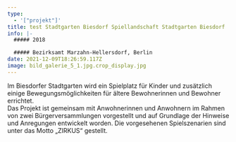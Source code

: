 ```yaml
---
type:
  - '["projekt"]'
title: test Stadtgarten Biesdorf Spiellandschaft Stadtgarten Biesdorf
info: |-
  ##### 2018

  ##### Bezirksamt Marzahn-Hellersdorf, Berlin
date: 2021-12-09T18:26:59.117Z
image: bild_galerie_5_1.jpg.crop_display.jpg
---
```

Im Biesdorfer Stadtgarten wird ein Spielplatz für Kinder und zusätzlich einige Bewegungsmöglichkeiten für ältere Bewohnerinnen und Bewohner errichtet.\
Das Projekt ist gemeinsam mit Anwohnerinnen und Anwohnern im Rahmen von zwei Bürgerversammlungen vorgestellt und auf Grundlage der Hinweise und Anregungen entwickelt worden. Die vorgesehenen Spielszenarien sind unter das Motto „ZIRKUS“ gestellt.